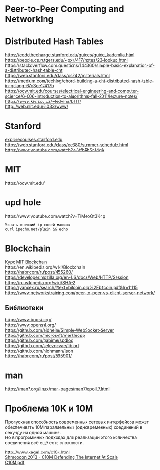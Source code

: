 # Peer-to-Peer Computing and Networking


# Distributed Hash Tables
https://codethechange.stanford.edu/guides/guide_kademlia.html  
https://people.cs.rutgers.edu/~pxk/417/notes/23-lookup.html  
https://stackoverflow.com/questions/144360/simple-basic-explanation-of-a-distributed-hash-table-dht  
https://web.stanford.edu/class/cs242/materials.html  
https://medium.com/techlog/chord-building-a-dht-distributed-hash-table-in-golang-67c3ce17417b  
https://ocw.mit.edu/courses/electrical-engineering-and-computer-science/6-006-introduction-to-algorithms-fall-2011/lecture-notes/  
https://www.kiv.zcu.cz/~ledvina/DHT/  
http://web.mit.edu/6.033/www/  

# Stanford
[explorecourses.stanford.edu](https://explorecourses.stanford.edu/search;jsessionid=sbhm6li6e8wf1mb63jxxxr8os?view=catalog&academicYear=&page=0&q=CS&filter-departmentcode-CS=on&filter-coursestatus-Active=on&filter-term-Winter=on)  
https://web.stanford.edu/class/ee380/summer-schedule.html  
https://www.youtube.com/watch?v=VfbRhSrJ4qA  

# MIT
https://ocw.mit.edu/  

# upd hole
https://www.youtube.com/watch?v=TiMeoQt3K4g  
```
Узнать внешний ip своей машины
curl ipecho.net/plain && echo
```

# Blockchain
[Курс MIT Blockchain](https://ocw.mit.edu/courses/sloan-school-of-management/15-s12-blockchain-and-money-fall-2018/lecture-slides/)  
https://en.wikipedia.org/wiki/Blockchain  
https://habr.com/ru/post/455260/  
https://developer.mozilla.org/en-US/docs/Web/HTTP/Session  
https://ru.wikipedia.org/wiki/SHA-2  
https://yandex.ru/search/?text=bitcoin.org%2Fbitcoin.pdf&lr=11115  
https://www.networkstraining.com/peer-to-peer-vs-client-server-network/  

## Библиотеки
https://www.boost.org/  
https://www.openssl.org/  
https://github.com/eidheim/Simple-WebSocket-Server  
https://github.com/microsoft/merklecpp  
https://github.com/gabime/spdlog  
https://github.com/seleznevae/libfort  
https://github.com/nlohmann/json  
https://habr.com/ru/post/595901/  

# man
https://man7.org/linux/man-pages/man7/epoll.7.html  

# Проблема 10K и 10M
Пропускная способность современных сетевых интерфейсов может обеспечивать 10M параллельных (одновременных) соединений в секунду на одной машине.  
Но в программных подходах для реализации этого количества соединений всё ещё есть сложности.

http://www.kegel.com/c10k.html  
[Shmoocon 2013 - C10M Defending The Internet At Scale](https://www.youtube.com/watch?v=73XNtI0w7jA#!)  
[C10M pdf](https://www.cs.dartmouth.edu/~sergey/cs258/2013/C10M-Defending-the-Internet-at-Scale-Dartmouth-2013.pdf)  
